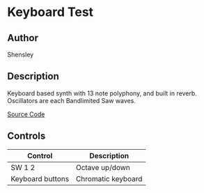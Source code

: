 # Keyboard Test

## Author

Shensley

## Description
Keyboard based synth with 13 note polyphony, and built in reverb.
Oscillators are each Bandlimited Saw waves.

[Source Code](https://github.com/electro-smith/DaisyExamples/tree/master/field/KeyboardTest)

## Controls

| Control | Description |
| --- | --- |
| SW 1 2 |  Octave up/down |
| Keyboard buttons | Chromatic keyboard |



